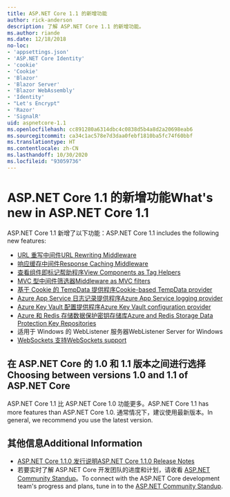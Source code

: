 ```yaml
---
title: ASP.NET Core 1.1 的新增功能
author: rick-anderson
description: 了解 ASP.NET Core 1.1 的新增功能。
ms.author: riande
ms.date: 12/18/2018
no-loc:
- 'appsettings.json'
- 'ASP.NET Core Identity'
- 'cookie'
- 'Cookie'
- 'Blazor'
- 'Blazor Server'
- 'Blazor WebAssembly'
- 'Identity'
- "Let's Encrypt"
- 'Razor'
- 'SignalR'
uid: aspnetcore-1.1
ms.openlocfilehash: cc891280a6314dbc4c0838d5b4a8d2a20698eab6
ms.sourcegitcommit: ca34c1ac578e7d3daa0febf1810ba5fc74f60bbf
ms.translationtype: HT
ms.contentlocale: zh-CN
ms.lasthandoff: 10/30/2020
ms.locfileid: "93059736"
---
```

# <a name="whats-new-in-aspnet-core-11"></a><span data-ttu-id="cd012-103">ASP.NET Core 1.1 的新增功能</span><span class="sxs-lookup"><span data-stu-id="cd012-103">What's new in ASP.NET Core 1.1</span></span>

<span data-ttu-id="cd012-104">ASP.NET Core 1.1 新增了以下功能：</span><span class="sxs-lookup"><span data-stu-id="cd012-104">ASP.NET Core 1.1 includes the following new features:</span></span>

- [<span data-ttu-id="cd012-105">URL 重写中间件</span><span class="sxs-lookup"><span data-stu-id="cd012-105">URL Rewriting Middleware</span></span>](xref:fundamentals/url-rewriting)
- [<span data-ttu-id="cd012-106">响应缓存中间件</span><span class="sxs-lookup"><span data-stu-id="cd012-106">Response Caching Middleware</span></span>](xref:performance/caching/middleware)
- [<span data-ttu-id="cd012-107">查看组件即标记帮助程序</span><span class="sxs-lookup"><span data-stu-id="cd012-107">View Components as Tag Helpers</span></span>](xref:mvc/views/view-components#invoking-a-view-component-as-a-tag-helper)
- [<span data-ttu-id="cd012-108">MVC 型中间件筛选器</span><span class="sxs-lookup"><span data-stu-id="cd012-108">Middleware as MVC filters</span></span>](xref:mvc/controllers/filters#using-middleware-in-the-filter-pipeline)
- [<span data-ttu-id="cd012-109">基于 Cookie 的 TempData 提供程序</span><span class="sxs-lookup"><span data-stu-id="cd012-109">Cookie-based TempData provider</span></span>](xref:fundamentals/app-state#tempdata)
- [<span data-ttu-id="cd012-110">Azure App Service 日志记录提供程序</span><span class="sxs-lookup"><span data-stu-id="cd012-110">Azure App Service logging provider</span></span>](xref:fundamentals/logging/index#azure-app-service-provider)
- [<span data-ttu-id="cd012-111">Azure Key Vault 配置提供程序</span><span class="sxs-lookup"><span data-stu-id="cd012-111">Azure Key Vault configuration provider</span></span>](xref:security/key-vault-configuration)
- [<span data-ttu-id="cd012-112">Azure 和 Redis 存储数据保护密钥存储库</span><span class="sxs-lookup"><span data-stu-id="cd012-112">Azure and Redis Storage Data Protection Key Repositories</span></span>](xref:security/data-protection/implementation/key-storage-providers)
- <span data-ttu-id="cd012-113">适用于 Windows 的 WebListener 服务器</span><span class="sxs-lookup"><span data-stu-id="cd012-113">WebListener Server for Windows</span></span>
- [<span data-ttu-id="cd012-114">WebSockets 支持</span><span class="sxs-lookup"><span data-stu-id="cd012-114">WebSockets support</span></span>](xref:fundamentals/websockets)

## <a name="choosing-between-versions-10-and-11-of-aspnet-core"></a><span data-ttu-id="cd012-115">在 ASP.NET Core 的 1.0 和 1.1 版本之间进行选择</span><span class="sxs-lookup"><span data-stu-id="cd012-115">Choosing between versions 1.0 and 1.1 of ASP.NET Core</span></span>

<span data-ttu-id="cd012-116">ASP.NET Core 1.1 比 ASP.NET Core 1.0 功能更多。</span><span class="sxs-lookup"><span data-stu-id="cd012-116">ASP.NET Core 1.1 has more features than ASP.NET Core 1.0.</span></span> <span data-ttu-id="cd012-117">通常情况下，建议使用最新版本。</span><span class="sxs-lookup"><span data-stu-id="cd012-117">In general, we recommend you use the latest version.</span></span>

## <a name="additional-information"></a><span data-ttu-id="cd012-118">其他信息</span><span class="sxs-lookup"><span data-stu-id="cd012-118">Additional Information</span></span>

- [<span data-ttu-id="cd012-119">ASP.NET Core 1.1.0 发行说明</span><span class="sxs-lookup"><span data-stu-id="cd012-119">ASP.NET Core 1.1.0 Release Notes</span></span>](https://github.com/dotnet/aspnetcore/releases/tag/1.1.0)
- <span data-ttu-id="cd012-120">若要实时了解 ASP.NET Core 开发团队的进度和计划，请收看 [ASP.NET Community Standup](https://live.asp.net/)。</span><span class="sxs-lookup"><span data-stu-id="cd012-120">To connect with the ASP.NET Core development team's progress and plans, tune in to the [ASP.NET Community Standup](https://live.asp.net/).</span></span>
